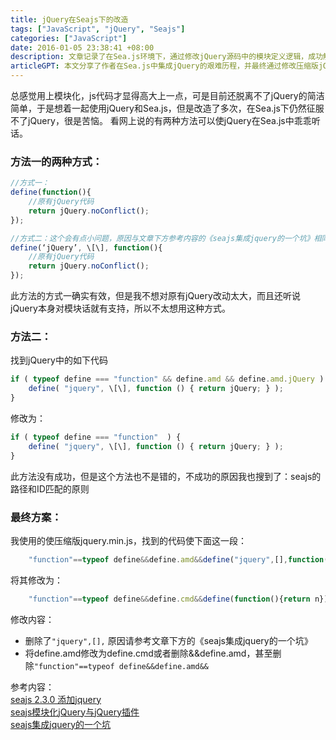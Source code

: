 ```yaml
---
title: jQuery在Seajs下的改造
tags: ["JavaScript", "jQuery", "Seajs"]
categories: ["JavaScript"]
date: 2016-01-05 23:38:41 +08:00
description: 文章记录了在Sea.js环境下，通过修改jQuery源码中的模块定义逻辑，成功解决其与Sea.js兼容性问题的实践过程。
articleGPT: 本文分享了作者在Sea.js中集成jQuery的艰难历程，并最终通过修改压缩版jQuery中对模块定义的判断，使其适应Sea.js的加载机制，从而成功解决了兼容问题。
---
```


总感觉用上模块化，js代码才显得高大上一点，可是目前还脱离不了jQuery的简洁简单，于是想着一起使用jQuery和Sea.js，但是改造了多次，在Sea.js下仍然征服不了jQuery，很是苦恼。
看网上说的有两种方法可以使jQuery在Sea.js中乖乖听话。

### 方法一的两种方式：

```JavaScript
//方式一：
define(function(){
    //原有jQuery代码
    return jQuery.noConflict();
});

//方式二：这个会有点小问题，原因与文章下方参考内容的《seajs集成jquery的一个坑》相同
define(‘jQuery’, \[\], function(){
    //原有jQuery代码
    return jQuery.noConflict();
});
```

此方法的方式一确实有效，但是我不想对原有jQuery改动太大，而且还听说jQuery本身对模块话就有支持，所以不太想用这种方式。

### 方法二：

找到jQuery中的如下代码

```JavaScript
if ( typeof define === "function" && define.amd && define.amd.jQuery ) {
    define( "jquery", \[\], function () { return jQuery; } );
}
```

修改为：

```JavaScript
if ( typeof define === "function"  ) {
    define( "jquery", \[\], function () { return jQuery; } );
}
```

此方法没有成功，但是这个方法也不是错的，不成功的原因我也搜到了：seajs的路径和ID匹配的原则

### 最终方案：

我使用的使压缩版jquery.min.js，找到的代码使下面这一段：

```JavaScript
    "function"==typeof define&&define.amd&&define("jquery",[],function(){return n});
```

将其修改为：

```JavaScript
    "function"==typeof define&&define.cmd&&define(function(){return n});
```

修改内容：

- 删除了`"jquery",[],` 原因请参考文章下方的《seajs集成jquery的一个坑》
- 将define.amd修改为define.cmd或者删除&&define.amd，甚至删除`"function"==typeof define&&define.amd&&`

参考内容：  
[seajs 2.3.0 添加jquery](http://blog.csdn.net/uikoo9/article/details/37995129)  
[seajs模块化jQuery与jQuery插件](http://julabs.com/blog/seajs-jquery-and-plugins/)  
[seajs集成jquery的一个坑](https://www.cnblogs.com/hongchenok/p/3923876.html)
